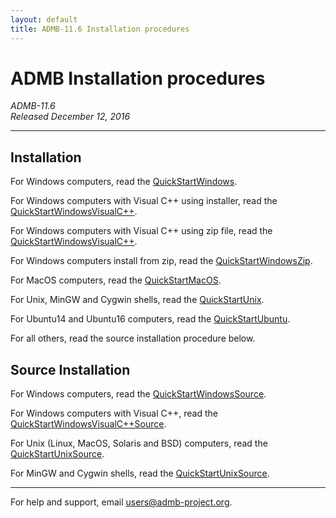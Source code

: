 ```yaml
---
layout: default
title: ADMB-11.6 Installation procedures
---
```


ADMB Installation procedures
============================

*ADMB-11.6*  
*Released December 12, 2016*  

---

Installation
------------

For Windows computers, read the [QuickStartWindows](QuickStartWindows.html).  

For Windows computers with Visual C++ using installer, read the [QuickStartWindowsVisualC++](QuickStartVisualC.html).  

For Windows computers with Visual C++ using zip file, read the [QuickStartWindowsVisualC++](QuickStartVisualCZip.html).  

For Windows computers install from zip, read the [QuickStartWindowsZip](QuickStartWindowsZip.html).  

For MacOS computers, read the [QuickStartMacOS](QuickStartMacOS.html).

For Unix, MinGW and Cygwin shells, read the [QuickStartUnix](QuickStartUnix.html).

For Ubuntu14 and Ubuntu16 computers, read the [QuickStartUbuntu](QuickStartUbuntu.html).

For all others, read the source installation procedure below.


Source Installation
-------------------

For Windows computers, read the [QuickStartWindowsSource](QuickStartWindowsSource.html).  

For Windows computers with Visual C++, read the [QuickStartWindowsVisualC++Source](QuickStartVisualCSource.html).  

For Unix (Linux, MacOS, Solaris and BSD) computers, read the [QuickStartUnixSource](QuickStartUnixSource.html).

For MinGW and Cygwin shells, read the [QuickStartUnixSource](QuickStartUnixSource.html).

---
For help and support, email <users@admb-project.org>.
